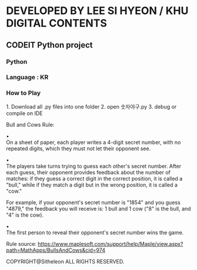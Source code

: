 <h1> DEVELOPED BY LEE SI HYEON / KHU DIGITAL CONTENTS </h1>
<h2> CODEIT Python project </h2>


<h3> Python </h3>

<h3> Language : KR </h3>


<h3> How to Play</h3>
1. Download all .py files into one folder
2. open 숫자야구.py
3. debug or compile on IDE

Bull and Cows Rule:

• 	
On a sheet of paper, each player writes a 4-digit secret number, with no repeated digits, which they must not let their opponent see.

• 	
The players take turns trying to guess each other's secret number. After each guess, their opponent provides feedback about the number of matches: if they guess a correct digit in the correct position, it is called a "bull," while if they match a digit but in the wrong position, it is called a "cow."

For example, if your opponent's secret number is "1854" and you guess "4879," the feedback you will receive is: 1 bull and 1 cow ("8" is the bull, and "4" is the cow).

• 	
The first person to reveal their opponent's secret number wins the game.

Rule source: https://www.maplesoft.com/support/help/Maple/view.aspx?path=MathApps/BullsAndCows&cid=974






COPYRIGHT@Sitheleon ALL RIGHTS RESERVED.
